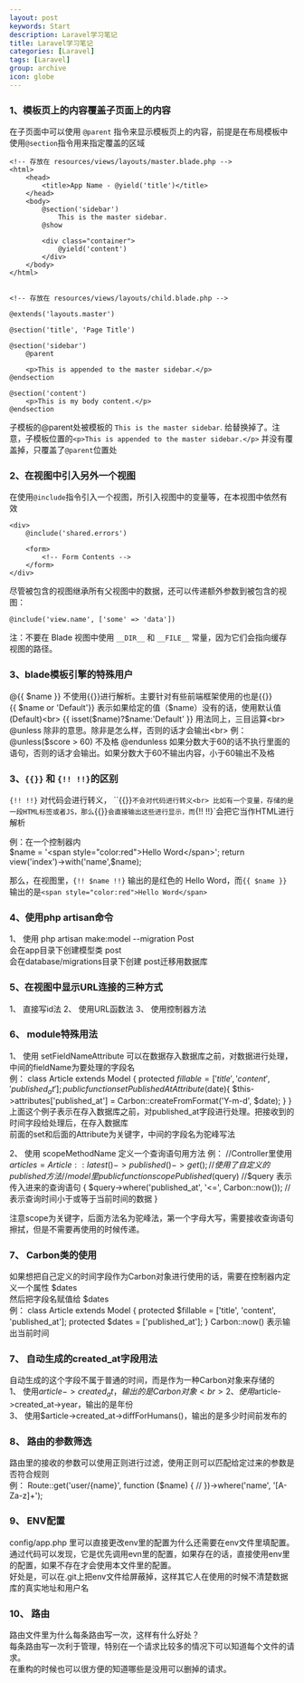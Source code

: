```yaml
---
layout: post
keywords: Start
description: Laravel学习笔记
title: Laravel学习笔记
categories: [Laravel]
tags: [Laravel]
group: archive
icon: globe
---
```





### 1、模板页上的内容覆盖子页面上的内容
在子页面中可以使用 `@parent` 指令来显示模板页上的内容，前提是在布局模板中使用`@section`指令用来指定覆盖的区域


    <!-- 存放在 resources/views/layouts/master.blade.php -->
    <html>
        <head>
            <title>App Name - @yield('title')</title>
        </head>
        <body>
            @section('sidebar')
                This is the master sidebar.
            @show

            <div class="container">
                @yield('content')
            </div>
        </body>
    </html>


    <!-- 存放在 resources/views/layouts/child.blade.php -->

    @extends('layouts.master')

    @section('title', 'Page Title')

    @section('sidebar')
        @parent

        <p>This is appended to the master sidebar.</p>
    @endsection

    @section('content')
        <p>This is my body content.</p>
    @endsection


子模板的@parent处被模板的 `This is the master sidebar`.  给替换掉了。注意，子模板位置的`<p>This is appended to the master sidebar.</p>`
并没有覆盖掉，只覆盖了`@parent`位置处


### 2、在视图中引入另外一个视图
在使用`@include`指令引入一个视图，所引入视图中的变量等，在本视图中依然有效

    <div>
        @include('shared.errors')

        <form>
            <!-- Form Contents -->
        </form>
    </div>

尽管被包含的视图继承所有父视图中的数据，还可以传递额外参数到被包含的视图：

    @include('view.name', ['some' => 'data'])

注：不要在 Blade 视图中使用 `__DIR__` 和 `__FILE__` 常量，因为它们会指向缓存视图的路径。


### 3、blade模板引擎的特殊用户
@{{ $name }} 不使用{{}}进行解析。主要针对有些前端框架使用的也是{{}}<br>
{{ $name or 'Default'}}  表示如果给定的值（$name）没有的话，使用默认值(Default)<br>
{{ isset($name)?$name:'Default' }} 用法同上，三目运算<br>
@unless 除非的意思。除非是怎么样，否则的话才会输出<br>
    例：
    @unless($score > 60)
        不及格
    @endunless
如果分数大于60的话不执行里面的语句，否则的话才会输出。如果分数大于60不输出内容，小于60输出不及格<br>



### 3、`{{}}` 和 `{!! !!}`的区别
`{!! !!}` 对代码会进行转义， ``{{}}`不会对代码进行转义<br>
比如有一个变量，存储的是一段HTML标签或者JS，那么`{{}}`会直接输出这些进行显示，而`{!! !!}`会把它当作HTML进行解析<br>

例：在一个控制器内<br>
    $name = '<span style="color:red">Hello Word</span>';
    return view('index')->with('name',$name);

那么，在视图里，`{!! $name !!}` 输出的是红色的 Hello Word，而`{{ $name }}`输出的是`<span style="color:red">Hello Word</span>`<br>


### 4、使用php artisan命令
1、 使用 php artisan make:model --migration Post<br>
会在app目录下创建模型类 post<br>
会在database/migrations目录下创建 post迁移用数据库<br>


### 5、在视图中显示URL连接的三种方式
1、 直接写id法
<a href="/articles/{{ $article->id }}"></a>
2、 使用URL函数法
<a href="{{ url('articles', $article->id) }}"></a>
3、 使用控制器方法
<a href="{{ action('ArticlesController@show', [$article->id]) }}"></a>


### 6、 module特殊用法
1、 使用 setFieldNameAttribute 可以在数据存入数据库之前，对数据进行处理，中间的fieldName为要处理的字段名<br>
例：
    class Article extends Model
    {
        protected $fillable = ['title', 'content', 'published_at'];
        public function setPublishedAtAttribute($date){
            $this->attributes['published_at'] = Carbon::createFromFormat('Y-m-d', $date);
        }
    }
上面这个例子表示在存入数据库之前，对published_at字段进行处理。把接收到的时间字段给处理后，在存入数据库<br>
前面的set和后面的Attribute为关键字，中间的字段名为驼峰写法<br>

2、 使用 scopeMethodName 定义一个查询语句用方法
例：
    //Controller里使用
    $articles = Article::latest()->published()->get();  //使用了自定义的published方法
    //model里
    public function scopePublished($query)   //$query 表示传入进来的查询语句
    {
        $query->where('published_at', '<=', Carbon::now());   //表示查询时间小于或等于当前时间的数据
    }

注意scope为关键字，后面方法名为驼峰法，第一个字母大写，需要接收查询语句擦拭，但是不需要再使用的时候传递。<br>


### 7、 Carbon类的使用
如果想把自己定义的时间字段作为Carbon对象进行使用的话，需要在控制器内定义一个属性 $dates<br>
然后把字段名赋值给 $dates<br>
例：
    class Article extends Model
    {
        protected $fillable = ['title', 'content', 'published_at'];
        protected $dates = ['published_at'];
    }
   Carbon::now() 表示输出当前时间


### 7、 自动生成的created_at字段用法
自动生成的这个字段不属于普通的时间，而是作为一种Carbon对象来存储的<br>
1、 使用$article->created_at，输出的是Carbon对象<br>
2、 使用$article->created_at->year，输出的是年份<br>
3、 使用$article->created_at->diffForHumans()，输出的是多少时间前发布的<br>



### 8、 路由的参数筛选
路由里的接收的参数可以使用正则进行过滤，使用正则可以匹配给定过来的参数是否符合规则<br>
例：
    Route::get('user/{name}', function ($name) {
        //
    })->where('name', '[A-Za-z]+');


### 9、 ENV配置
config/app.php 里可以直接更改env里的配置为什么还需要在env文件里填配置。<br>
通过代码可以发现，它是优先调用evn里的配置，如果存在的话，直接使用env里的配置，如果不存在才会使用本文件里的配置。<br>
好处是，可以在.git上把env文件给屏蔽掉，这样其它人在使用的时候不清楚数据库的真实地址和用户名<br>


### 10、 路由
路由文件里为什么每条路由写一次，这样有什么好处？<br>
每条路由写一次利于管理，特别在一个请求比较多的情况下可以知道每个文件的请求。<br>
在重构的时候也可以很方便的知道哪些是没用可以删掉的请求。<br>
